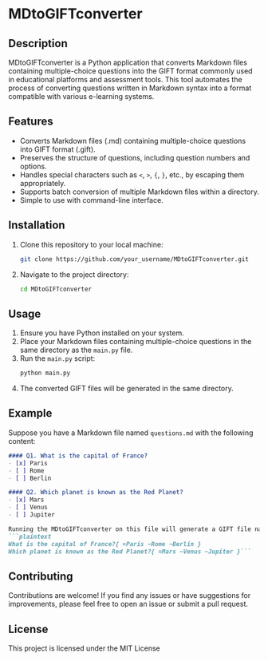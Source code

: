 # MDtoGIFTconverter

## Description
MDtoGIFTconverter is a Python application that converts Markdown files containing multiple-choice questions into the GIFT format commonly used in educational platforms and assessment tools. This tool automates the process of converting questions written in Markdown syntax into a format compatible with various e-learning systems.

## Features
- Converts Markdown files (.md) containing multiple-choice questions into GIFT format (.gift).
- Preserves the structure of questions, including question numbers and options.
- Handles special characters such as `<`, `>`, `{`, `}`, etc., by escaping them appropriately.
- Supports batch conversion of multiple Markdown files within a directory.
- Simple to use with command-line interface.

## Installation
1. Clone this repository to your local machine:
    ```bash
    git clone https://github.com/your_username/MDtoGIFTconverter.git
    ```
2. Navigate to the project directory:
    ```bash
    cd MDtoGIFTconverter
    ```

## Usage
1. Ensure you have Python installed on your system.
2. Place your Markdown files containing multiple-choice questions in the same directory as the `main.py` file.
3. Run the `main.py` script:
    ```bash
    python main.py
    ```
4. The converted GIFT files will be generated in the same directory.

## Example
Suppose you have a Markdown file named `questions.md` with the following content:
```markdown
#### Q1. What is the capital of France?
- [x] Paris
- [ ] Rome
- [ ] Berlin

#### Q2. Which planet is known as the Red Planet?
- [x] Mars
- [ ] Venus
- [ ] Jupiter

Running the MDtoGIFTconverter on this file will generate a GIFT file named `questions.gift` with the following content:
```plaintext
What is the capital of France?{ =Paris ~Rome ~Berlin }
Which planet is known as the Red Planet?{ =Mars ~Venus ~Jupiter }```
```

## Contributing
Contributions are welcome! If you find any issues or have suggestions for improvements, please feel free to open an issue or submit a pull request.

## License
This project is licensed under the MIT License




